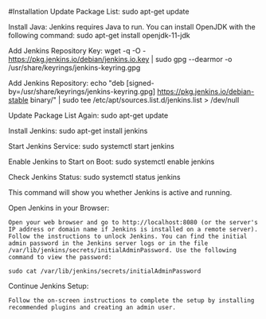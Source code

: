#Installation
Update Package List:
sudo apt-get update

Install Java:
Jenkins requires Java to run. You can install OpenJDK with the following command:
sudo apt-get install openjdk-11-jdk

Add Jenkins Repository Key:
wget -q -O - https://pkg.jenkins.io/debian/jenkins.io.key | sudo gpg --dearmor -o /usr/share/keyrings/jenkins-keyring.gpg

Add Jenkins Repository:
echo "deb [signed-by=/usr/share/keyrings/jenkins-keyring.gpg] https://pkg.jenkins.io/debian-stable binary/" | sudo tee /etc/apt/sources.list.d/jenkins.list > /dev/null

Update Package List Again:
sudo apt-get update

Install Jenkins:
sudo apt-get install jenkins

Start Jenkins Service:
sudo systemctl start jenkins

Enable Jenkins to Start on Boot:
sudo systemctl enable jenkins

Check Jenkins Status:
sudo systemctl status jenkins

This command will show you whether Jenkins is active and running.

Open Jenkins in your Browser:

    Open your web browser and go to http://localhost:8080 (or the server's IP address or domain name if Jenkins is installed on a remote server).
    Follow the instructions to unlock Jenkins. You can find the initial admin password in the Jenkins server logs or in the file /var/lib/jenkins/secrets/initialAdminPassword. Use the following command to view the password:

    sudo cat /var/lib/jenkins/secrets/initialAdminPassword

Continue Jenkins Setup:

    Follow the on-screen instructions to complete the setup by installing recommended plugins and creating an admin user.
